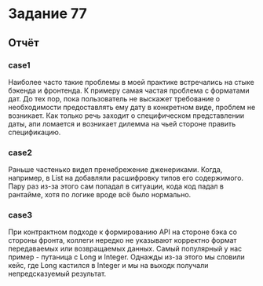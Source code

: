 # Задание 77

## Отчёт

### case1

Наиболее часто такие проблемы в моей практике встречались на стыке бэкенда и фронтенда.
К примеру самая частая проблема с форматами дат. До тех пор, пока пользователь не выскажет требование о необходимости
предоставлять ему дату в конкретном виде, проблем не возникает. Как только речь заходит о специфическом представлении
даты, апи ломается и возникает дилемма на чьей стороне править спецификацию.

### case2

Раньше частенько видел пренебрежение дженериками. Когда, например, в List на добавляли расшифровку типов его
содержимого. Пару раз из-за этого сам попадал в ситуации, кода код падал в рантайме, хотя по логике вроде всё было
нормально.

### case3

При контрактном подходе к формированию API на стороне бэка со стороны фронта, коллеги нередко не указывают корректно
формат передаваемых или возвращаемых данных. Самый популярный у нас пример - путаница с Long и Integer. Однажды из-за
этого мы словили кейс, где Long кастился в Integer и мы на выходк получали непредсказуемый результат.

